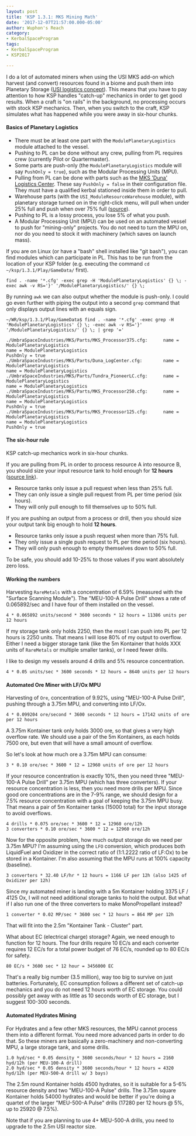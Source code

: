 ```yaml
---
layout: post
title: 'KSP 1.3.1: MKS Mining Math'
date: '2017-12-07T21:57:00.000-05:00'
author: Wuphon's Reach
category:
- KerbalSpaceProgram
tags:
- KerbalSpaceProgram
- KSP2017

---
```


I do a lot of automated miners when using the USI MKS add-on which harvest (and convert) resources found in a biome and push them into Planetary Storage ([USI logistics concept](https://github.com/UmbraSpaceIndustries/MKS/wiki)).  This means that you have to pay attention to how KSP handles "catch-up" mechanics in order to get good results.  When a craft is "on rails" in the background, no processing occurs with stock KSP mechanics.  Then, when you switch to the craft, KSP simulates what has happened while you were away in six-hour chunks.

#### Basics of Planetary Logistics

- There must be at least one part with the `ModulePlanetaryLogistics` module attached to the vessel.
- Pushing to PL can be done without any crew, pulling from PL requires crew (currently Pilot or Quartermaster).
- Some parts are push-only (the `ModulePlanetaryLogistics` module will say `PushOnly = true`), such as the Modular Processing Units (MPU).
- Pulling from PL can be done with parts such as the [MKS 'Duna' Logistics Center](https://github.com/UmbraSpaceIndustries/MKS/blob/master/FOR_RELEASE/GameData/UmbraSpaceIndustries/MKS/Parts/Duna_LogCenter.cfg).  These say `PushOnly = false` in their configuration file.  They must have a qualified kerbal stationed inside them in order to pull.
- Warehouse parts (with the `USI_ModuleResourceWarehouse` module), with planetary storage turned on in the right-click menu, will pull when under 25% full and push when over 75% full ([source](https://github.com/UmbraSpaceIndustries/MKS/blob/master/Source/KolonyTools/KolonyTools/PlanetaryLogistics/ModulePlanetaryLogistics.cs#L16-L20)).
- Pushing to PL is a lossy process, you lose 5% of what you push.
- A Modular Processing Unit (MPU) can be used on an automated vessel to push for "mining-only" projects.  You do not need to turn the MPU on, nor do you need to stock it with machinery (which saves on launch mass).

If you are on Linux (or have a "bash" shell installed like "git bash"), you can find modules which can participate in PL.  This has to be run from the location of your KSP folder (e.g. executing the command `cd ~/ksp/1.3.1/Play/GameData/` first).

    find . -name '*.cfg' -exec grep -H 'ModulePlanetaryLogistics' {} \; -exec awk -v RS='}' '/ModulePlanetaryLogistics/' {} \;

By running `awk` we can also output whether the module is push-only.  I could go even further with piping the output into a second `grep` command that only displays output lines with an equals sign.

    ~/WR/ksp/1.3.1/Play/GameData$ find . -name '*.cfg' -exec grep -H 'ModulePlanetaryLogistics' {} \; -exec awk -v RS='}' '/ModulePlanetaryLogistics/' {} \; | grep '='

    ./UmbraSpaceIndustries/MKS/Parts/MKS_Processor375.cfg:		name = ModulePlanetaryLogistics
    name = ModulePlanetaryLogistics
    PushOnly = true
    ./UmbraSpaceIndustries/MKS/Parts/Duna_LogCenter.cfg:		name = ModulePlanetaryLogistics
    name = ModulePlanetaryLogistics
    ./UmbraSpaceIndustries/MKS/Parts/Tundra_PioneerLC.cfg:		name = ModulePlanetaryLogistics
    name = ModulePlanetaryLogistics
    ./UmbraSpaceIndustries/MKS/Parts/MKS_Processor250.cfg:		name = ModulePlanetaryLogistics
    name = ModulePlanetaryLogistics
    PushOnly = true
    ./UmbraSpaceIndustries/MKS/Parts/MKS_Processor125.cfg:		name = ModulePlanetaryLogistics
    name = ModulePlanetaryLogistics
    PushOnly = true

#### The six-hour rule

KSP catch-up mechanics work in six-hour chunks.  

If you are pulling from PL in order to process resource A into resource B, you should size your input resource tank to hold enough for **12 hours** ([source link](https://github.com/UmbraSpaceIndustries/MKS/blob/master/Source/KolonyTools/KolonyTools/PlanetaryLogistics/ModulePlanetaryLogistics.cs#L100-L125)).

- Resource tanks only issue a pull request when less than 25% full.
- They can only issue a single pull request from PL per time period (six hours).
- They will only pull enough to fill themselves up to 50% full.

If you are pushing an output from a process or drill, then you should size your output tank big enough to hold **12 hours**.

- Resource tanks only issue a push request when more than 75% full.
- They only issue a single push request to PL per time period (six hours).
- They will only push enough to empty themselves down to 50% full.

To be safe, you should add 10-25% to those values if you want absolutely zero loss.

#### Working the numbers

Harvesting `RareMetals` with a concentration of 6.59% (measured with the "Surface Scanning Module").  The "MEU-100-A Pulse Drill" shows a rate of 0.065892/sec and I have four of them installed on the vessel.

    4 * 0.065892 units/second * 3600 seconds * 12 hours = 11386 units per 12 hours

If my storage tank only holds 2250, then the most I can push into PL per 12 hours is 2250 units.  That means I will lose 80% of my output to overflow.  Either I need a bigger storage tank (like the 5m Kontainer that holds XXX units of `RareMetals` or multiple smaller tanks), or I need fewer drills.

I like to design my vessels around 4 drills and 5% resource concentration.

    4 * 0.05 units/sec * 3600 seconds * 12 hours = 8640 units per 12 hours

#### Automated Ore Miner with LF/Ox MPU

Harvesting of `Ore`, concentration of 9.92%, using "MEU-100-A Pulse Drill", pushing through a 3.75m MPU, and converting into LF/Ox.

    4 * 0.099204 ore/second * 3600 seconds * 12 hours = 17142 units of ore per 12 hours

A 3.75m Kontainer tank only holds 3000 ore, so that gives a very high overflow rate.  We should use a pair of the 5m Kontainers, as each holds 7500 ore, but even that will have a small amount of overflow.

So let's look at how much ore a 3.75m MPU can consume:

    3 * 0.10 ore/sec * 3600 * 12 = 12960 units of ore per 12 hours

If your resource concentration is exactly 10%, then you need three "MEU-100-A Pulse Drill" per 3.75m MPU (which has three converters).  If your resource concentration is less, then you need more drills per MPU.  Since good ore concentrations are in the 7-9% range, we should design for a 7.5% resource concentration with a goal of keeping the 3.75m MPU busy.  That means a pair of 5m Kontainer tanks (15000 total) for the input storage to avoid overflows.

    4 drills * 0.075 ore/sec * 3600 * 12 = 12960 ore/12h
    3 converters * 0.10 ore/sec * 3600 * 12 = 12960 ore/12h

Now for the opposite problem, how much output storage do we need per 3.75m MPU?  I'm assuming using the `LFO` conversion, which produces both LiquidFuel and Oxidizer in the correct ratio of (1:1.2222 ratio of LF:Ox) to be stored in a Kontainer.  I'm also assuming that the MPU runs at 100% capacity (baseline).

    3 converters * 32.40 LF/hr * 12 hours = 1166 LF per 12h (also 1425 of Oxidizer per 12h)

Since my automated miner is landing with a 5m Kontainer holding 3375 LF / 4125 Ox, I will not need additional storage tanks to hold the output.  But what if I also run one of the three converters to make MonoPropellant instead?

    1 converter * 0.02 MP/sec * 3600 sec * 12 hours = 864 MP per 12h

That will fit into the 2.5m "Kontainer Tank - Cluster" part.

What about EC (electrical charge) storage?  Again, we need enough to function for 12 hours.  The four drills require 10 EC/s and each converter requires 12 EC/s for a total power budget of 76 EC/s, rounded up to 80 EC/s for safety.

    80 EC/s * 3600 sec * 12 hour = 3456000 EC

That's a really big number (3.5 million), way too big to survive on just batteries.  Fortunately, EC consumption follows a different set of catch-up mechanics and you do not need 12 hours worth of EC storage.   You could possibly get away with as little as 10 seconds worth of EC storage, but I suggest 100-300 seconds.

#### Automated Hydrates Mining

For Hydrates and a few other MKS resources, the MPU cannot process them into a different format.  You need more advanced parts in order to do that.  So these miners are basically a zero-machinery and non-converting MPU, a large storage tank, and some drills.

    1.0 hyd/sec * 0.05 density * 3600 seconds/hour * 12 hours = 2160 hyd/12h (per MEU-100-A drill)
    2.0 hyd/sec * 0.05 density * 3600 seconds/hour * 12 hours = 4320 hyd/12h (per MEU-500-A drill w/ 3 bays)

The 2.5m round Kontainer holds 4500 hydrates, so it is suitable for a 5-6% resource density and two "MEU-100-A Pulse" drills.  The 3.75m square Kontainer holds 54000 hydrates and would be better if you're doing a quartet of the larger "MEU-500-A Pulse" drills (17280 per 12 hours @ 5%, up to 25920 @ 7.5%).

Note that if you are planning to use 4+ MEU-500-A drills, you need to upgrade to the 2.5m USI reactor size.


